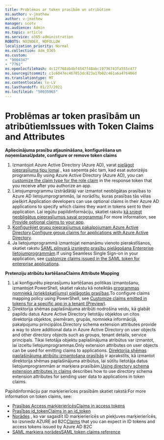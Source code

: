 ```yaml
---
title: Problēmas ar token prasībām un atribūtiem
ms.author: v-jmathew
author: v-jmathew
manager: scotv
ms.audience: Admin
ms.topic: article
ms.service: o365-administration
ROBOTS: NOINDEX, NOFOLLOW
localization_priority: Normal
ms.collection: Adm_O365
ms.custom:
- "9004347"
- "7761"
ms.openlocfilehash: 4c12f768ab4bf4547f48abc19736743fa555c477
ms.sourcegitcommit: c1c6047ec467853dc823a17b02c461a6a476406d
ms.translationtype: MT
ms.contentlocale: lv-LV
ms.lasthandoff: 01/27/2021
ms.locfileid: "50035965"
---
```

# <a name="issues-with-token-claims-and-attributes"></a><span data-ttu-id="e9971-102">Problēmas ar token prasībām un atribūtiem</span><span class="sxs-lookup"><span data-stu-id="e9971-102">Issues with Token Claims and Attributes</span></span>

<span data-ttu-id="e9971-103">**Apliecinājuma prasību atjaunināšana, konfigurēšana un noņemšana**</span><span class="sxs-lookup"><span data-stu-id="e9971-103">**Update, configure or remove token claims**</span></span>

1. <span data-ttu-id="e9971-104">Izmantojot Azure Active Directory (Azure AD), varat [pielāgot pieprasījuma tipu lomai](https://docs.microsoft.com/azure/active-directory/develop/active-directory-enterprise-app-role-management) , kas saņemta pēc tam, kad esat autorizējis programmu.</span><span class="sxs-lookup"><span data-stu-id="e9971-104">By using Azure Active Directory (Azure AD), you can [customize the claim type for the role claim](https://docs.microsoft.com/azure/active-directory/develop/active-directory-enterprise-app-role-management) in the response token that you receive after you authorize an app.</span></span>
2. <span data-ttu-id="e9971-105">Lietojumprogrammu izstrādātāji var izmantot neobligātas prasības to Azure AD lietojumprogrammās, lai norādītu, kuras prasības tās vēlas piešķirt.</span><span class="sxs-lookup"><span data-stu-id="e9971-105">Application developers can use optional claims in their Azure AD applications to specify which claims they want in tokens sent to their application.</span></span> <span data-ttu-id="e9971-106">Lai iegūtu papildinformāciju, skatiet rakstu [kā sniegt neobligātus pieprasījumus savai programmai](https://docs.microsoft.com/azure/active-directory/develop/active-directory-optional-claims).</span><span class="sxs-lookup"><span data-stu-id="e9971-106">For more information, see [Provide optional claims to your app](https://docs.microsoft.com/azure/active-directory/develop/active-directory-optional-claims).</span></span>
3. <span data-ttu-id="e9971-107">[Konfigurējiet grupu pieprasījumus pakalpojumam Azure Active Directory](https://docs.microsoft.com/azure/active-directory/hybrid/how-to-connect-fed-group-claims).</span><span class="sxs-lookup"><span data-stu-id="e9971-107">[Configure group claims for applications with Azure Active Directory](https://docs.microsoft.com/azure/active-directory/hybrid/how-to-connect-fed-group-claims).</span></span>
4. <span data-ttu-id="e9971-108">Ja lietojumprogrammā izmantojat nemanāmu vienoto pierakstīšanos, skatiet rakstu [SAML pilnvarā izsniegto prasību pielāgošana Enterprise lietojumprogrammām](https://docs.microsoft.com/azure/active-directory/develop/active-directory-saml-claims-customization).</span><span class="sxs-lookup"><span data-stu-id="e9971-108">If using Seamless Single Sign-on in your application, see [customize claims issued in the SAML token for enterprise applications](https://docs.microsoft.com/azure/active-directory/develop/active-directory-saml-claims-customization).</span></span>

<span data-ttu-id="e9971-109">**Pretenziju atribūtu kartēšana**</span><span class="sxs-lookup"><span data-stu-id="e9971-109">**Claims Attribute Mapping**</span></span>

1. <span data-ttu-id="e9971-110">Lai konfigurētu pieprasījumu kartēšanas politikas izmantošanu, izmantojot PowerShell, skatiet rakstu kā noteiktās [programmas nomniekā (priekšskatījums) pielāgotās prasības](https://docs.microsoft.com/azure/active-directory/develop/active-directory-claims-mapping).</span><span class="sxs-lookup"><span data-stu-id="e9971-110">To configure claims mapping policy using PowerShell, see [Customize claims emitted in tokens for a specific app in a tenant (Preview)](https://docs.microsoft.com/azure/active-directory/develop/active-directory-claims-mapping).</span></span>
2. <span data-ttu-id="e9971-111">Direktorija shēmas paplašinājuma atribūti nodrošina veidu, kā glabāt papildu datus Azure Active Directory lietotāju objektos un citos direktorija objektos, piemēram, grupās, nomnieka informācijā, pakalpojumu principālos.</span><span class="sxs-lookup"><span data-stu-id="e9971-111">Directory schema extension attributes provide a way to store additional data in Azure Active Directory on user objects and other directory objects such as groups, tenant details, service principals.</span></span> <span data-ttu-id="e9971-112">Tikai lietotāja objektu paplašinājuma atribūtus var izmantot, lai izceltu lietojumprogrammas.</span><span class="sxs-lookup"><span data-stu-id="e9971-112">Only extension attributes on user objects can be used for emitting claims to applications.</span></span> <span data-ttu-id="e9971-113">[Direktorija shēmas paplašinājuma atribūtu izmantošana prasībās](https://docs.microsoft.com/azure/active-directory/develop/active-directory-schema-extensions) ir aprakstīts, kā izmantot direktorija shēmas paplašinājuma atribūtus, lai sūtītu lietotāja datus lietojumprogrammām ar marķiera prasībām.</span><span class="sxs-lookup"><span data-stu-id="e9971-113">[Using directory schema extension attributes in claims](https://docs.microsoft.com/azure/active-directory/develop/active-directory-schema-extensions) describes how to use directory schema extension attributes for sending user data to applications in token claims.</span></span>

<span data-ttu-id="e9971-114">Papildinformāciju par marķierierīces prasībām skatiet rakstā:</span><span class="sxs-lookup"><span data-stu-id="e9971-114">For more information on token claims, see:</span></span>

- [<span data-ttu-id="e9971-115">Prasības Access marķierierīcēs</span><span class="sxs-lookup"><span data-stu-id="e9971-115">Claims in access tokens</span></span>](https://docs.microsoft.com/azure/active-directory/develop/access-tokens#claims-in-access-tokens)
- [<span data-ttu-id="e9971-116">Prasības id_token</span><span class="sxs-lookup"><span data-stu-id="e9971-116">Claims in an id_token</span></span>](https://docs.microsoft.com/azure/active-directory/develop/id-tokens#claims-in-an-id_token)
- <span data-ttu-id="e9971-117">[Norādes](https://docs.microsoft.com/azure/active-directory-b2c/tokens-overview#claims) , ko var sagaidīt ID marķierierīcēs un piekļuves marķierierīcēs, ko izsniedz AZURE ad B2C</span><span class="sxs-lookup"><span data-stu-id="e9971-117">[Claims](https://docs.microsoft.com/azure/active-directory-b2c/tokens-overview#claims) that you can expect in ID tokens and access tokens issued by Azure AD B2C</span></span>
- [<span data-ttu-id="e9971-118">SAML marķiera norādes</span><span class="sxs-lookup"><span data-stu-id="e9971-118">SAML token claims reference</span></span>](https://docs.microsoft.com/azure/active-directory/develop/reference-saml-tokens)
